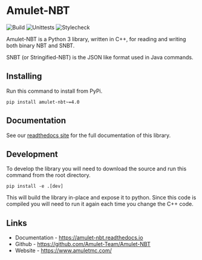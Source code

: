 # Amulet-NBT

![Build](../../workflows/Build/badge.svg)
![Unittests](../../workflows/Unittests/badge.svg?event=push)
![Stylecheck](../../workflows/Stylecheck/badge.svg?event=push)

Amulet-NBT is a Python 3 library, written in C++, for reading and writing both binary NBT and SNBT.

SNBT (or Stringified-NBT) is the JSON like format used in Java commands.

## Installing

Run this command to install from PyPi.

`pip install amulet-nbt~=4.0`

## Documentation

See our [readthedocs site](https://amulet-nbt.readthedocs.io) for the full documentation of this library.

## Development

To develop the library you will need to download the source and run this command from the root directory.

`pip install -e .[dev]`

This will build the library in-place and expose it to python.
Since this code is compiled you will need to run it again each time you change the C++ code.

## Links
- Documentation - https://amulet-nbt.readthedocs.io
- Github - https://github.com/Amulet-Team/Amulet-NBT
- Website - https://www.amuletmc.com/
